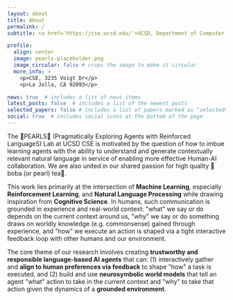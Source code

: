 ```yaml
---
layout: about
title: About
permalink: /
subtitle: <a href='https://cse.ucsd.edu/'>UCSD, Department of Computer Science and Engineering</a>. 

profile:
  align: center
  image: pearls-placeholder.png
  image_circular: false # crops the image to make it circular
  more_info: >
    <p>CSE, 3235 Voigt Dr</p>
    <p>La Jolla, CA 92093</p>

news: true  # includes a list of news items
latest_posts: false  # includes a list of the newest posts
selected_papers: false # includes a list of papers marked as "selected={true}"
social: true  # includes social icons at the bottom of the page
---
```


The 🧋PEARLS🧋 (Pragmatically Exploring Agents with Reinforced LanguageS) Lab at UCSD CSE is motivated by the question of how to imbue learning agents with the ability to understand and generate contextually relevant natural language in service of enabling more effective Human-AI collaboration. We are also united in our shared passion for high quality 🧋boba (or pearl) tea🧋.

This work lies primarily at the intersection of **Machine Learning**, especially **Reinforcement Learning**, and **Natural Language Processing** while drawing inspiration from **Cognitive Science**. 
In humans, such communication is grounded in experience and real-world context: "what" we say or do depends on the current context around us, "why" we say or do something draws on worldly knowledge (e.g. commonsense) gained through experience, and "how" we execute an action is shaped via a tight interactive feedback loop with other humans and our environment.

The core theme of our research involves creating **trustworthy and responsible language-based AI agents** that can: (1) interactively gather and **align to human preferences via feedback** to shape "how" a task is executed, and (2) build and use **neurosymbolic world models** that tell an agent "what" action to take in the current context and "why" to take that action given the dynamics of a **grounded environment**.